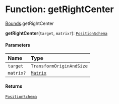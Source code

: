 # Function: getRightCenter

[Bounds](/en/auto-docs/free-layout-editor/modules/Bounds.md).getRightCenter

**getRightCenter**(`target`, `matrix?`): [`PositionSchema`](/en/auto-docs/free-layout-editor/interfaces/PositionSchema.md)

#### Parameters

| Name | Type |
| :------ | :------ |
| `target` | `TransformOriginAndSize` |
| `matrix?` | [`Matrix`](/en/auto-docs/free-layout-editor/classes/Matrix.md) |

#### Returns

[`PositionSchema`](/en/auto-docs/free-layout-editor/interfaces/PositionSchema.md)

